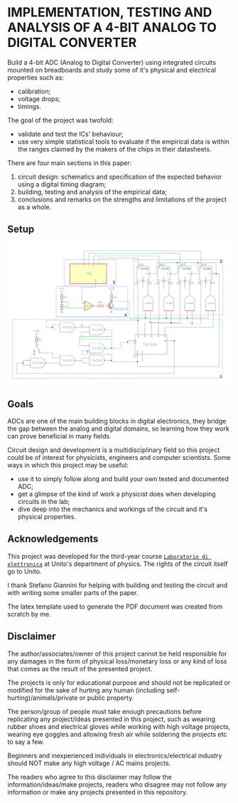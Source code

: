 IMPLEMENTATION, TESTING AND ANALYSIS OF A 4-BIT ANALOG TO DIGITAL CONVERTER
================================================================================
Build a 4-bit ADC (Analog to Digital Converter) using integrated circuits mounted on breadboards and study some of it's physical and electrical properties such as:
- calibration;
- voltage drops;
- timings.

The goal of the project was twofold:
- validate and test the ICs' behaviour;
- use very simple statistical tools to evaluate if the empirical data is within the ranges claimed by the makers of the chips in their datasheets.

There are four main sections in this paper:
1. circuit design: schematics and specification	of the expected behavior using a digital timing diagram;
2. building, testing and analysis of the empirical data;
3. conclusions and remarks on the strengths and limitations of the project as a whole.

## Setup
![Schematics](schematics.png)

## Goals
ADCs are one of the main building blocks in digital electronics, they bridge the gap between the analog and digital domains, so learning how they work can prove beneficial in many fields.

Circuit design and development is a multidisciplinary field so this project could be of interest for physicists, engineers and computer scientists. Some ways in which this project may be useful:
- use it to simply follow along and build your own tested and documented ADC;
- get a glimpse of the kind of work a physicist does when developing circuits in the lab;
- dive deep into the mechanics and workings of the circuit and it's physical properties.

## Acknowledgements
This project was developed for the third-year course [`Laboratorio di elettronica`](https://fisica.campusnet.unito.it/do/storicocorsi.pl/Show?_id=d7bd_1819) at Unito's department of physics. The rights of the circuit itself go to Unito.

I thank Stefano Giannini for helping with building and testing the circuit and with writing some smaller parts of the paper.

The latex template used to generate the PDF document was created from scratch by me.

## Disclaimer
The author/associates/owner of this project cannot be held responsible for any damages in the form of physical loss/monetary loss or any kind of loss that comes as the result of the presented project.

The projects is only for educational purpose and should not be replicated or modified for the sake of hurting any human (including self-hurting)/animals/private or public property.

The person/group of people must take enough precautions before replicating any project/ideas presented in this project, such as wearing rubber shoes and electrical gloves while working with high voltage projects, wearing eye goggles and allowing fresh air while soldering the projects etc to say a few.

Beginners and inexperienced individuals in electronics/electrical industry should NOT make any high voltage / AC mains projects.

The readers who agree to this disclaimer may follow the information/ideas/make projects, readers who disagree may not follow any information or make any projects presented in this repository.
